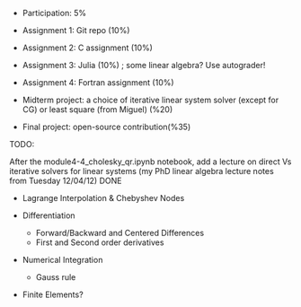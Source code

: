 - Participation: 5%
- Assignment 1: Git repo (10%)
- Assignment 2: C assignment (10%)
- Assignment 3: Julia (10%) ; some linear algebra? Use autograder!
- Assignment 4: Fortran assignment (10%)

- Midterm project: a choice of iterative linear system solver (except for CG) or least square (from Miguel) (%20)
- Final project: open-source contribution(%35)

TODO:

After the module4-4_cholesky_qr.ipynb notebook, add a lecture on direct Vs iterative solvers for linear systems (my PhD linear algebra lecture notes from Tuesday 12/04/12) DONE

- Lagrange Interpolation & Chebyshev Nodes
- Differentiation
  - Forward/Backward and Centered Differences
  - First and Second order derivatives
- Numerical Integration
  - Gauss rule

- Finite Elements?
